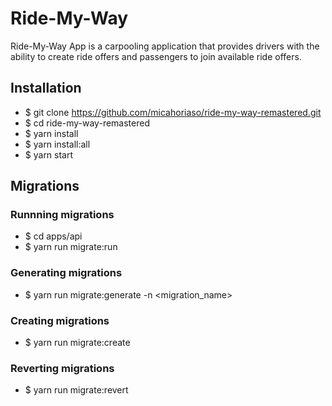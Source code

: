 # Ride-My-Way

Ride-My-Way App is a carpooling application that provides drivers with the ability to create ride offers and passengers to join available ride offers.

## Installation

- \$ git clone https://github.com/micahoriaso/ride-my-way-remastered.git
- \$ cd ride-my-way-remastered
- \$ yarn install
- \$ yarn install:all
- \$ yarn start

## Migrations

### Runnning migrations

- \$ cd apps/api
- \$ yarn run migrate:run

### Generating migrations

- \$ yarn run migrate:generate -n <migration_name>

### Creating migrations

- \$ yarn run migrate:create

### Reverting migrations

- \$ yarn run migrate:revert
